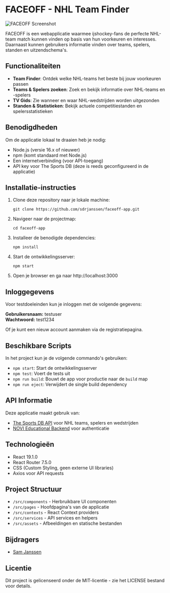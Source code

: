 # FACEOFF - NHL Team Finder

![FACEOFF Screenshot](./screenshots/main-page.png)

FACEOFF is een webapplicatie waarmee ijshockey-fans de perfecte NHL-team match kunnen vinden op basis van hun voorkeuren en interesses. Daarnaast kunnen gebruikers informatie vinden over teams, spelers, standen en uitzendschema's.

## Functionaliteiten

- **Team Finder**: Ontdek welke NHL-teams het beste bij jouw voorkeuren passen
- **Teams & Spelers zoeken**: Zoek en bekijk informatie over NHL-teams en -spelers
- **TV Gids**: Zie wanneer en waar NHL-wedstrijden worden uitgezonden
- **Standen & Statistieken**: Bekijk actuele competitiestanden en spelersstatistieken

## Benodigdheden

Om de applicatie lokaal te draaien heb je nodig:
- Node.js (versie 16.x of nieuwer)
- npm (komt standaard met Node.js)
- Een internetverbinding (voor API-toegang)
- API key voor The Sports DB (deze is reeds geconfigureerd in de applicatie)

## Installatie-instructies

1. Clone deze repository naar je lokale machine:
   ```
   git clone https://github.com/sdrjanssen/faceoff-app.git
   ```

2. Navigeer naar de projectmap:
   ```
   cd faceoff-app
   ```

3. Installeer de benodigde dependencies:
   ```
   npm install
   ```

4. Start de ontwikkelingsserver:
   ```
   npm start
   ```

5. Open je browser en ga naar http://localhost:3000

## Inloggegevens

Voor testdoeleinden kun je inloggen met de volgende gegevens:

**Gebruikersnaam:** testuser  
**Wachtwoord:** test1234

Of je kunt een nieuw account aanmaken via de registratiepagina.

## Beschikbare Scripts

In het project kun je de volgende commando's gebruiken:

- `npm start`: Start de ontwikkelingsserver
- `npm test`: Voert de tests uit
- `npm run build`: Bouwt de app voor productie naar de `build` map
- `npm run eject`: Verwijdert de single build dependency

## API Informatie

Deze applicatie maakt gebruik van:

- [The Sports DB API](https://www.thesportsdb.com/api.php) voor NHL teams, spelers en wedstrijden
- [NOVI Educational Backend](https://frontend-educational-backend.herokuapp.com/) voor authenticatie

## Technologieën

- React 19.1.0
- React Router 7.5.0
- CSS (Custom Styling, geen externe UI libraries)
- Axios voor API requests

## Project Structuur

- `/src/components` - Herbruikbare UI componenten
- `/src/pages` - Hoofdpagina's van de applicatie
- `/src/contexts` - React Context providers
- `/src/services` - API services en helpers
- `/src/assets` - Afbeeldingen en statische bestanden

## Bijdragers

- [Sam Janssen](https://github.com/sdrjanssen)

## Licentie

Dit project is gelicenseerd onder de MIT-licentie - zie het LICENSE bestand voor details.
